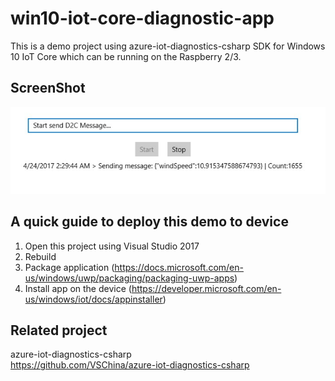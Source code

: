 ﻿# win10-iot-core-diagnostic-app
This is a demo project using azure-iot-diagnostics-csharp SDK for Windows 10 IoT Core which can be running on the Raspberry 2/3.

## ScreenShot

![Mockup for feature A](./screenshot.jpg)

## A quick guide to deploy this demo to device
1. Open this project using Visual Studio 2017
2. Rebuild
3. Package application (https://docs.microsoft.com/en-us/windows/uwp/packaging/packaging-uwp-apps)
4. Install app on the device (https://developer.microsoft.com/en-us/windows/iot/docs/appinstaller)


## Related project
azure-iot-diagnostics-csharp
</br>
https://github.com/VSChina/azure-iot-diagnostics-csharp
